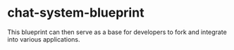 # chat-system-blueprint
This blueprint can then serve as a base for developers to fork and integrate into various applications.
